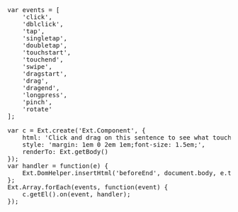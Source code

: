 <pre class="runnable run">var events = [
    'click',
    'dblclick',
    'tap',
    'singletap',
    'doubletap',
    'touchstart',
    'touchend',
    'swipe',
    'dragstart',
    'drag',
    'dragend',
    'longpress',
    'pinch',
    'rotate'
];

var c = Ext.create('Ext.Component', {
    html: 'Click and drag on this sentence to see what touch and mouse events are fired!',
    style: 'margin: 1em 0 2em 1em;font-size: 1.5em;',
    renderTo: Ext.getBody()
});
var handler = function(e) {
    Ext.DomHelper.insertHtml('beforeEnd', document.body, e.type + ' ');
};
Ext.Array.forEach(events, function(event) {
    c.getEl().on(event, handler);
});

</pre>
